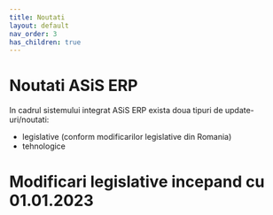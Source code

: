 ```yaml
---
title: Noutati
layout: default
nav_order: 3
has_children: true
---
```

# Noutati ASiS ERP

In cadrul sistemului integrat ASiS ERP exista doua tipuri de update-uri/noutati:
- legislative (conform modificarilor legislative din Romania)
- tehnologice

# Modificari legislative incepand cu 01.01.2023
